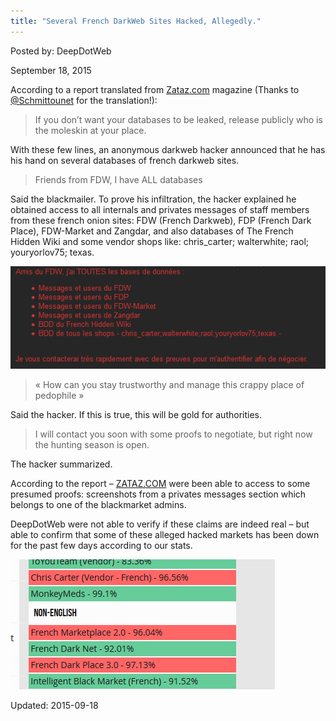 ```yaml
---
title: "Several French DarkWeb Sites Hacked, Allegedly."
---
```


Posted by: DeepDotWeb 

<span>September 18, 2015</span>

<p>According to a report translated from <a href="http://www.zataz.com/infiltration-dans-le-blackmarket-francophone/">Zataz.com</a> magazine (Thanks to <a href="https://twitter.com/Schmittounet">@Schmittounet</a> for the translation!):</p>
<blockquote><p>If you don&#8217;t want your databases to be leaked, release publicly who is the moleskin at your place.</p></blockquote>
<p>With these few lines, an anonymous darkweb hacker announced that he has his hand on several databases of french darkweb sites.</p>
<blockquote><p>Friends from FDW, I have ALL databases</p></blockquote>
<p>Said the blackmailer. To prove his infiltration, the hacker explained he obtained access to all internals and privates messages of staff members from these french onion sites: FDW (French Darkweb), FDP (French Dark Place), FDW-Market and Zangdar, and also databases of The French Hidden Wiki and some vendor shops like: chris_carter; walterwhite; raol; youryorlov75; texas.</p>

<img src="/imgs/2015/09/FDW.png">

<blockquote><p>« How can you stay trustworthy and manage this crappy place of pedophile »</p></blockquote>
<p>Said the hacker. If this is true, this will be gold for authorities.</p>
<blockquote><p>I will contact you soon with some proofs to negotiate, but right now the hunting season is open.</p></blockquote>
<p>The hacker summarized.</p>
<p>According to the report &#8211; <a href="http://www.zataz.com/infiltration-dans-le-blackmarket-francophone/">ZATAZ.COM</a> were been able to access to some presumed proofs: screenshots from a privates messages section which belongs to one of the blackmarket admins.</p>
<p>DeepDotWeb were not able to verify if these claims are indeed real &#8211; but able to confirm that some of these alleged hacked markets has been down for the past few days according to our stats.</p>

<img src="/imgs/2015/09/fdw.png">


Updated: 2015-09-18